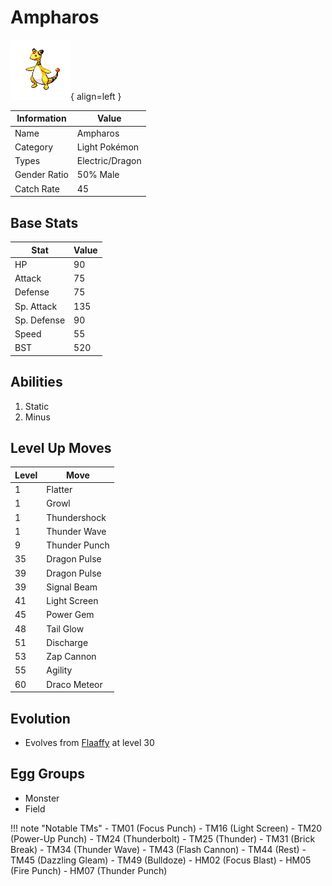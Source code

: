 # Ampharos

![Ampharos](../images/pokemon/181.png){ align=left }

| Information | Value |
|------------|--------|
| Name | Ampharos |
| Category | Light Pokémon |
| Types | Electric/Dragon |
| Gender Ratio | 50% Male |
| Catch Rate | 45 |

## Base Stats

| Stat | Value |
|------|-------|
| HP | 90 |
| Attack | 75 |
| Defense | 75 |
| Sp. Attack | 135 |
| Sp. Defense | 90 |
| Speed | 55 |
| BST | 520 |

## Abilities
1. Static
2. Minus

## Level Up Moves
| Level | Move |
|-------|------|
| 1 | Flatter |
| 1 | Growl |
| 1 | Thundershock |
| 1 | Thunder Wave |
| 9 | Thunder Punch |
| 35 | Dragon Pulse |
| 39 | Dragon Pulse |
| 39 | Signal Beam |
| 41 | Light Screen |
| 45 | Power Gem |
| 48 | Tail Glow |
| 51 | Discharge |
| 53 | Zap Cannon |
| 55 | Agility |
| 60 | Draco Meteor |

## Evolution
- Evolves from [Flaaffy](180-flaaffy.md) at level 30

## Egg Groups
- Monster
- Field

!!! note "Notable TMs"
    - TM01 (Focus Punch)
    - TM16 (Light Screen)
    - TM20 (Power-Up Punch)
    - TM24 (Thunderbolt)
    - TM25 (Thunder)
    - TM31 (Brick Break)
    - TM34 (Thunder Wave)
    - TM43 (Flash Cannon)
    - TM44 (Rest)
    - TM45 (Dazzling Gleam)
    - TM49 (Bulldoze)
    - HM02 (Focus Blast)
    - HM05 (Fire Punch)
    - HM07 (Thunder Punch)
